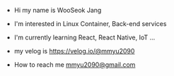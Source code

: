 - Hi my name is WooSeok Jang  
  
- I'm interested in Linux Container, Back-end services  
  
- I'm currently learning React, React Native, IoT ...  
  
- my velog is https://velog.io/@mmyu2090  
  
- How to reach me mmyu2090@gmail.com  
